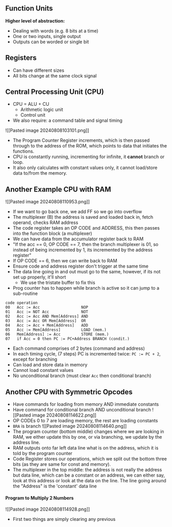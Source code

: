 ## Function Units
**Higher level of abstraction:**
- Dealing with words (e.g. 8 bits at a time)
- One or two inputs, single output
- Outputs can be worded or single bit

## Registers
- Can have different sizes
- All bits change at the same clock signal
 
## Central Processing Unit (CPU)
- CPU = ALU + CU
	- Arithmetic logic unit
	- Control unit
- We also require: a command table and signal timing

![[Pasted image 20240808103101.png]]
- The Program Counter Register increments, which is then passed through to the address of the ROM, which points to data that initiates the functions. 
- CPU is constantly running, incrementing for infinite, it **cannot**  branch or loop.
- It also only calculates with constant values only, it cannot load/store data to/from the memory.

## Another Example CPU with RAM
![[Pasted image 20240808110953.png]]
- If we want to go back one, we add FF so we go into overflow
- The multiplexer (B) the address is saved and loaded back in, fetch operand, checks RAM address
- The code register takes an OP CODE and ADDRESS, this then passes into the function block (a multiplexer)
- We can have data from the accumulator register back to RAM
- "If the acc == 0, OP CODE == 7, then the branch multiplexer is 01, so instead of being incremented by 1, its incremented by the address register"
- If OP CODE == 6, then we can write back to RAM
- Ensure code and address register don't trigger at the same time
- The data line going in and out must go to the same, however, if its not set up properly, it'll short
	- We use the tristate buffer to fix this
- Prog counter has to happen while branch is active so it can jump to a sub-routine
```
code operation
00   Acc := Acc                  NOP
01   Acc := NOT Acc              NOT
02   Acc := Acc AND Mem[Address] AND
03   Acc := Acc OR Mem[Address]  OR
04   Acc := Acc + Mem[Address]   ADD
05   Acc := Mem[Address]         LOAD (mem.)
06   Mem[Address] := Acc         STORE (mem.)
07   if Acc = 0 then PC := PC+Address BRANCH (condit.)
```
- Each command comprises of 2 bytes (command and address)
- In each timing cycle, (7 steps) PC is incremented twice: `PC := PC + 2`, except for branching
- Can load and store data in memory
- Cannot load constant values
- No unconditional branch (must clear `Acc` then conditional branch)

## Another CPU with Symmetric Opcodes
- Have commands for loading from memory AND immediate constants
- Have command for conditional branch AND unconditional branch
![[Pasted image 20240808114622.png]]
- OP CODEs 0 to 7 are loading memory, the rest are loading constants
- `BRA` is branch
![[Pasted image 20240808114640.png]]
- The program counter (bottom middle) changes where we are looking in RAM, we either update this by one, or via branching, we update by the address line.
- RAM outputs onto far left data line what is on the address, which it is told by the program counter
- Code Register stores our operations, which we split out the bottom three bits (as they are same for const and memory).
- The multiplexer in the top middle: the address is not really the address but data line, which can be a constant or an address, we can either say, look at this address or look at the data on the line. The line going around the "Address" is the 'constant' data line
#### Program to Multiply 2 Numbers
![[Pasted image 20240808114928.png]]
- First two things are simply clearing any previous